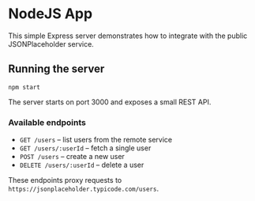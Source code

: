# NodeJS App

This simple Express server demonstrates how to integrate with the public JSONPlaceholder service.

## Running the server

```
npm start
```

The server starts on port 3000 and exposes a small REST API.

### Available endpoints

- `GET /users` – list users from the remote service
- `GET /users/:userId` – fetch a single user
- `POST /users` – create a new user
- `DELETE /users/:userId` – delete a user

These endpoints proxy requests to `https://jsonplaceholder.typicode.com/users`.
